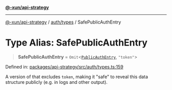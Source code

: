 [**@-xun/api-strategy**](../../../README.md)

***

[@-xun/api-strategy](../../../README.md) / [auth/types](../README.md) / SafePublicAuthEntry

# Type Alias: SafePublicAuthEntry

> **SafePublicAuthEntry** = `Omit`\<[`PublicAuthEntry`](PublicAuthEntry.md), `"token"`\>

Defined in: [packages/api-strategy/src/auth/types.ts:159](https://github.com/Xunnamius/api-utils/blob/840d5baca8526043aadc1db57d1845b3fe2f876c/packages/api-strategy/src/auth/types.ts#L159)

A version of  that excludes `token`, making it "safe" to reveal this
data structure publicly (e.g. in logs and other output).
